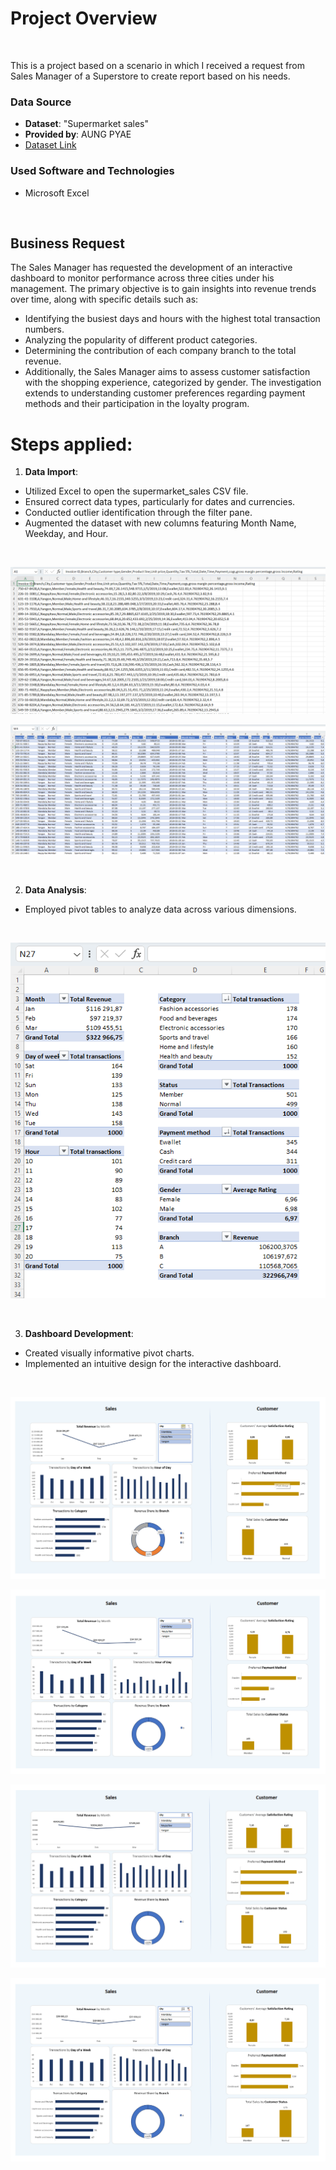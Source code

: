 # Project Overview

<br>

This is a project based on a scenario in which I received a request from Sales Manager of a Superstore to create report based on his needs.

### Data Source

- **Dataset**: "Supermarket sales"
- **Provided by**: AUNG PYAE
- [Dataset Link](https://www.kaggle.com/datasets/aungpyaeap/supermarket-sales/)

### Used Software and Technologies

- Microsoft Excel

<br>

## Business Request

The Sales Manager has requested the development of an interactive dashboard to monitor performance across three cities under his management. The primary objective is to gain insights into revenue trends over time, along with specific details such as:

- Identifying the busiest days and hours with the highest total transaction numbers.
- Analyzing the popularity of different product categories.
- Determining the contribution of each company branch to the total revenue.
- Additionally, the Sales Manager aims to assess customer satisfaction with the shopping experience, categorized by gender. The investigation extends to understanding customer preferences regarding payment methods and their participation in the loyalty program.

# Steps applied:

1. **Data Import**:

- Utilized Excel to open the supermarket_sales CSV file.
- Ensured correct data types, particularly for dates and currencies.
- Conducted outlier identification through the filter pane.
- Augmented the dataset with new columns featuring Month Name, Weekday, and Hour.

<br>

![Import Data](Resources/Screenshots/import_1.png)

![Import Data](Resources/Screenshots/import_2.png)

<br>

2. **Data Analysis**:

- Employed pivot tables to analyze data across various dimensions.

<br>

![Analysis](Resources/Screenshots/analysis_1.png)

<br>

3. **Dashboard Development**:

- Created visually informative pivot charts.
- Implemented an intuitive design for the interactive dashboard.

<br>

![Dashboard](Resources/Screenshots/dashboard_0.png)

![Dashboard](Resources/Screenshots/dashboard_1.png)

![Dashboard](Resources/Screenshots/dashboard_2.png)

![Dashboard](Resources/Screenshots/dashboard_3.png)

<br>
